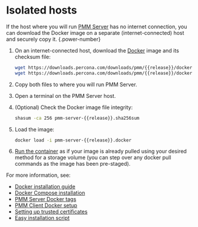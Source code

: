 # Isolated hosts

If the host where you will run [PMM Server][Docker image] has no internet connection, you can download the Docker image on a separate (internet-connected) host and securely copy it.
{.power-number}

1. On an internet-connected host, download the [Docker][Docker] image and its checksum file:

    ```sh
    wget https://downloads.percona.com/downloads/pmm/{{release}}/docker/pmm-server-{{release}}.docker
    wget https://downloads.percona.com/downloads/pmm/{{release}}/docker/pmm-server-{{release}}.sha256sum
    ```

2. Copy both files to where you will run PMM Server.

3. Open a terminal on the PMM Server host.

4. (Optional) Check the Docker image file integrity:

    ```sh
    shasum -ca 256 pmm-server-{{release}}.sha256sum
    ```

5. Load the image:

    ```sh
    docker load -i pmm-server-{{release}}.docker
    ```

6. [Run the container](index.md#run-docker-container) as if your image is already pulled using your desired method for a storage volume (you can step over any docker pull commands as the image has been pre-staged).

For more information, see:
- [Docker installation guide][Docker]
- [Docker Compose installation][Docker compose]
- [PMM Server Docker tags][tags]
- [PMM Client Docker setup][PMMC_COMPOSE]
- [Setting up trusted certificates][trusted certificate]
- [Easy installation script][Easy-install script]

[tags]: https://hub.docker.com/r/percona/pmm-server/tags
[Docker]: https://docs.docker.com/get-docker/
[Docker image]: https://hub.docker.com/r/percona/pmm-server
[Docker compose]: https://docs.docker.com/compose/
[PMMC_COMPOSE]: ../../../install-pmm-client/docker.md
[trusted certificate]: ../../../../how-to/secure.md#ssl-encryption
[Easy-install script]: easy-install.md